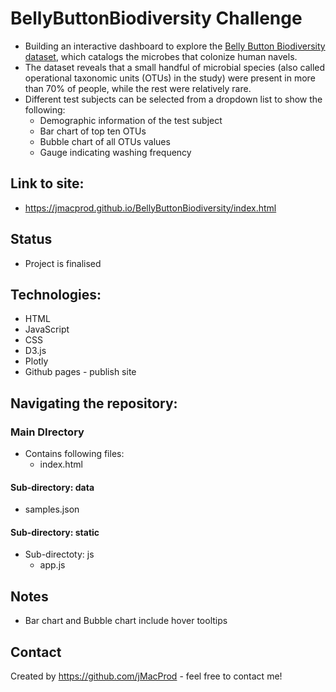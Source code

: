 # BellyButtonBiodiversity Challenge

* Building an interactive dashboard to explore the [Belly Button Biodiversity dataset](http://robdunnlab.com/projects/belly-button-biodiversity/), which catalogs the microbes that colonize human navels.
* The dataset reveals that a small handful of microbial species (also called operational taxonomic units (OTUs) in the study) were present in more than 70% of people, while the rest were relatively rare.
* Different test subjects can be selected from a dropdown list to show the following:
    * Demographic information of the test subject
    * Bar chart of top ten OTUs
    * Bubble chart of all OTUs values
    * Gauge indicating washing frequency 
    
## Link to site:
* https://jmacprod.github.io/BellyButtonBiodiversity/index.html

## Status
* Project is finalised

## Technologies:
* HTML
* JavaScript
* CSS
* D3.js
* Plotly
* Github pages - publish site

## Navigating the repository:
### Main DIrectory
* Contains following files:
    * index.html

#### Sub-directory: data
* samples.json

#### Sub-directory: static
* Sub-directoty: js
    * app.js

## Notes
* Bar chart and Bubble chart include hover tooltips    
   
## Contact
Created by https://github.com/jMacProd - feel free to contact me!
